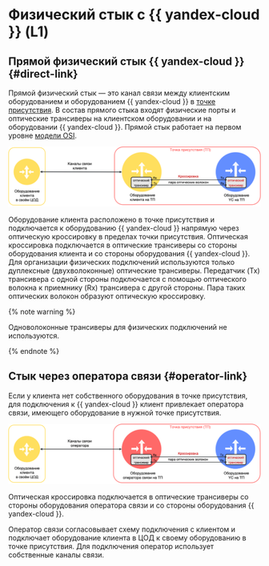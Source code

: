 # Физический стык с {{ yandex-cloud }} (L1)

## Прямой физический стык {{ yandex-cloud }} {#direct-link}

Прямой физический стык — это канал связи между клиентским оборудованием и оборудованием {{ yandex-cloud }} в [точке присутствия](points-of-presence.md). В состав прямого стыка входят физические порты и оптические трансиверы на клиентском оборудовании и на оборудовании {{ yandex-cloud }}. Прямой стык работает на первом уровне [модели OSI](https://ru.wikipedia.org/wiki/Сетевая_модель_OSI).

![direct-link](../../_assets/cloud-interconnect/interconnect-phy-1.png)

Оборудование клиента расположено в точке присутствия и подключается к оборудованию {{ yandex-cloud }} напрямую через оптическую кроссировку в пределах точки присутствия. Оптическая кроссировка подключается в оптические трансиверы со стороны оборудования клиента и со стороны оборудования {{ yandex-cloud }}. Для организации физических подключений используются только дуплексные (двухволоконные) оптические трансиверы. Передатчик (Tx) трансивера с одной стороны подключается с помощью оптического волокна к приемнику (Rx) трансивера с другой стороны. Пара таких оптических волокон образуют оптическую кроссировку.

{% note warning %}

Одноволоконные трансиверы для физических подключений не используются.

{% endnote %}

## Стык через оператора связи {#operator-link}

Если у клиента нет собственного оборудования в точке присутствия, для подключения к {{ yandex-cloud }} клиент привлекает оператора связи, имеющего оборудование в нужной точке присутствия. 

![direct-link](../../_assets/cloud-interconnect/interconnect-phy-2.png)

Оптическая кроссировка подключается в оптические трансиверы со стороны оборудования оператора связи и со стороны оборудования {{ yandex-cloud }}.

Оператор связи согласовывает схему подключения с клиентом и подключает оборудование клиента в ЦОД к своему оборудованию в точке присутствия. Для подключения оператор использует собственные каналы связи.